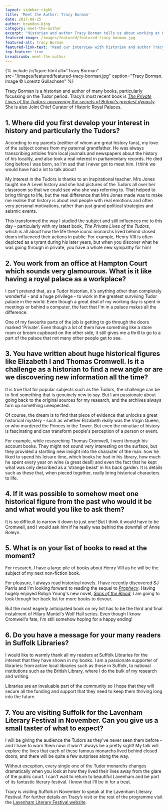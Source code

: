 ```yaml
---
layout: sidebar-right
title: 'Meet the Author: Tracy Borman'
date: 2017-09-25
author: brandon-king
category: meet-the-author
excerpt: "Historian and author Tracy Borman tells us about working at Hampton Court, investigating the Tudors' private lives and her forthcoming appearance at the Lavenham Literary Festival."
featured-image: /images/featured/featured-tracy-borman.jpg
featured-alt: Tracy Borman
featured-link-text: "Read our interview with historian and author Tracy Borman."
top-feature: true
breadcrumb: meet-the-author
---
```


{% include /c/figure.html alt="Tracy Borman" src="/images/featured/featured-tracy-borman.jpg" caption="Tracy Borman. Image &copy; Lorentz Gullachsen" %}

Tracy Borman is a historian and author of many books, particularly focussing on the Tudor period. Tracy’s most recent book is [<cite>The Private Lives of the Tudors: uncovering the secrets of Britain's greatest dynasty</cite>](https://suffolk.spydus.co.uk/cgi-bin/spydus.exe/ENQ/OPAC/BIBENQ?BRN=2079098). She is also Joint Chief Curator of Historic Royal Palaces.

## 1. Where did you first develop your interest in history and particularly the Tudors?

According to my parents (neither of whom are great history fans), my love of the subject comes from my paternal grandfather. He was always transcribing articles from local journals and newspapers about the history of his locality, and also took a real interest in parliamentary records. He died long before I was born, so I'm sad that I never got to meet him. I think we would have had a lot to talk about!

My interest in the Tudors is thanks to an inspirational teacher. Mrs Jones taught me A Level history and she had pictures of the Tudors all over her classroom so that we could see who she was referring to. That helped to bring things to life, but the real difference that Mrs Jones made was to make me realise that history is about real people with real emotions and often very personal motivations, rather than just grand political strategies and seismic events.

This transformed the way I studied the subject and still influences me to this day - particularly with my latest book, <cite>The Private Lives of the Tudors</cite>, which is all about how the life these iconic monarchs lived behind closed doors influenced their actions in public. For example, Henry VIII is often depicted as a tyrant during his later years, but when you discover what he was going through in private, you have a whole new sympathy for him!

## 2. You work from an office at Hampton Court which sounds very glamourous. What is it like having a royal palace as a workplace?

I can't pretend that, as a Tudor historian, it's anything other than completely wonderful - and a huge privilege - to work in the greatest surviving Tudor palace in the world. Even though a great deal of my working day is spent in meetings or behind a computer, the fact that I'm in a palace makes all the difference.

One of my favourite parts of the job is getting to go through the doors marked 'Private'. Even though a lot of them have something like a store room or broom cupboard on the other side, it still gives me a thrill to go to a part of the palace that not many other people get to see.

## 3. You have written about huge historical figures like Elizabeth I and Thomas Cromwell. Is it a challenge as a historian to find a new angle or are we discovering new information all the time?

It is true that for popular subjects such as the Tudors, the challenge can be to find something that is genuinely new to say. But I am passionate about going back to the original sources for my research, and the archives always turn up something unexpected.

Of course, the dream is to find that piece of evidence that unlocks a great historical mystery - such as whether Elizabeth really was the Virgin Queen, or who murdered the Princes in the Tower. But even the minutiae of history is fascinating and can transform people's perception of a person or event.

For example, while researching Thomas Cromwell, I went through his account books. They might not sound very interesting on the surface, but they provided a startling new insight into the character of the man: how he liked to spend his leisure time, which books he had in his library, how much he spent every year on wine (a great deal!) and even the fact that he kept what was only described as a 'strange beast' in his back garden. It is details such as these that, when pieced together, really bring historical characters to life.

## 4. If it was possible to somehow meet one historical figure from the past who would it be and what would you like to ask them?

It is so difficult to narrow it down to just one! But I think it would have to be Cromwell, and I would ask him if he really was behind the downfall of Anne Boleyn.

## 5. What is on your list of books to read at the moment?

For research, I have a large pile of books about Henry VIII as he will be the subject of my next non-fiction book.

For pleasure, I always read historical novels. I have recently discovered SJ Parris and I'm looking forward to reading the sequel to [<cite>Prophecy</cite>](https://suffolk.spydus.co.uk/cgi-bin/spydus.exe/ENQ/OPAC/BIBENQ?BRN=94190). Having hugely enjoyed Robyn Young's new novel, [<cite>Sons of the Blood</cite>](https://suffolk.spydus.co.uk/cgi-bin/spydus.exe/ENQ/OPAC/BIBENQ?BRN=1986038), I am going to look through her back list for more books to devour.

But the most eagerly anticipated book on my list has to be the third and final instalment of Hilary Mantel's Wolf Hall series. Even though I know Cromwell's fate, I'm still somehow hoping for a happy ending!

## 6. Do you have a message for your many readers in Suffolk Libraries?

I would like to warmly thank all my readers at Suffolk Libraries for the interest that they have shown in my books. I am a passionate supporter of libraries: from active local libraries such as those in Suffolk, to national institutions such as the British Library, where I do the bulk of my research and writing.

Libraries are an invaluable part of the community so I hope that they will secure all the funding and support that they need to keep them thriving long into the future.

## 7. You are visiting Suffolk for the Lavenham Literary Festival in November. Can you give us a small taster of what to expect?

I will be giving the audience the Tudors as they've never seen them before - and I have to warn them now: it won't always be a pretty sight! My talk will explore the lives that each of these famous monarchs lived behind closed doors, and there will be quite a few surprises along the way.

Without exception, every single one of the Tudor monarchs changes dramatically when you look at how they lived their lives away from the glare of the public court. I can't wait to return to beautiful Lavenham and be part of its fantastic literary festival. I know that I'll be in for a treat.

Tracy is visiting Suffolk in November to speak at the Lavenham Literary Festival. For further details on Tracy’s visit or the rest of the programme visit the [Lavenham Literary Festival website](http://www.lavenhamliteraryfestival.co.uk/).
